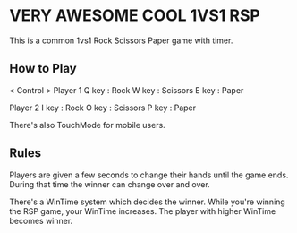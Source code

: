 # VERY AWESOME COOL 1VS1 RSP
This is a common 1vs1 Rock Scissors Paper game with timer.


## How to Play
< Control >
Player 1
Q key : Rock
W key : Scissors
E key : Paper

Player 2
I key : Rock
O key : Scissors
P key : Paper

There's also TouchMode for mobile users.


## Rules
Players are given a few seconds to change their hands until the game ends.
During that time the winner can change over and over.

There's a WinTime system which decides the winner.
While you're winning the RSP game, your WinTime increases.
The player with higher WinTime becomes winner.
